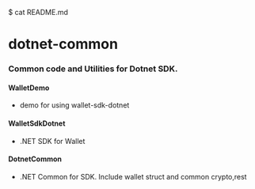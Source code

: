 $ cat README.md
# dotnet-common

### Common code and Utilities for Dotnet SDK.

#### WalletDemo
+ demo for using wallet-sdk-dotnet
#### WalletSdkDotnet
+ .NET SDK for Wallet
#### DotnetCommon
+ .NET Common for SDK. Include wallet struct and common crypto,rest


